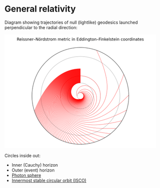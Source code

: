 # General relativity

Diagram showing trajectories of null (lightlike) geodesics launched perpendicular to the radial direction:

<img src='figures/figure.png' width=500>

Circles inside out:

* Inner (Cauchy) horizon
* Outer (event) horizon
* [Photon sphere](https://en.wikipedia.org/wiki/Photon_sphere)
* [Innermost stable circular orbit (ISCO)](https://en.wikipedia.org/wiki/Innermost_stable_circular_orbit)
